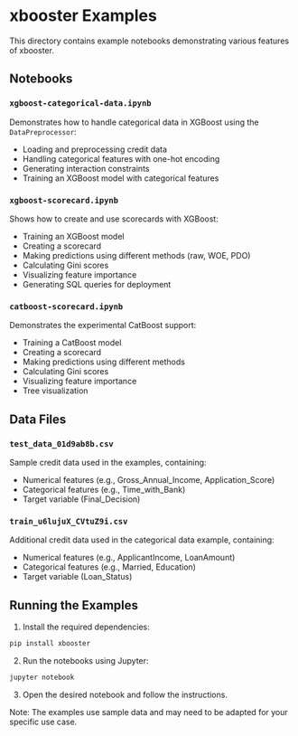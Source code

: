 # xbooster Examples

This directory contains example notebooks demonstrating various features of xbooster.

## Notebooks

### `xgboost-categorical-data.ipynb`
Demonstrates how to handle categorical data in XGBoost using the `DataPreprocessor`:
- Loading and preprocessing credit data
- Handling categorical features with one-hot encoding
- Generating interaction constraints
- Training an XGBoost model with categorical features

### `xgboost-scorecard.ipynb`
Shows how to create and use scorecards with XGBoost:
- Training an XGBoost model
- Creating a scorecard
- Making predictions using different methods (raw, WOE, PDO)
- Calculating Gini scores
- Visualizing feature importance
- Generating SQL queries for deployment

### `catboost-scorecard.ipynb`
Demonstrates the experimental CatBoost support:
- Training a CatBoost model
- Creating a scorecard
- Making predictions using different methods
- Calculating Gini scores
- Visualizing feature importance
- Tree visualization

## Data Files

### `test_data_01d9ab8b.csv`
Sample credit data used in the examples, containing:
- Numerical features (e.g., Gross_Annual_Income, Application_Score)
- Categorical features (e.g., Time_with_Bank)
- Target variable (Final_Decision)

### `train_u6lujuX_CVtuZ9i.csv`
Additional credit data used in the categorical data example, containing:
- Numerical features (e.g., ApplicantIncome, LoanAmount)
- Categorical features (e.g., Married, Education)
- Target variable (Loan_Status)

## Running the Examples

1. Install the required dependencies:
```bash
pip install xbooster
```

2. Run the notebooks using Jupyter:
```bash
jupyter notebook
```

3. Open the desired notebook and follow the instructions.

Note: The examples use sample data and may need to be adapted for your specific use case.
